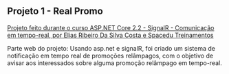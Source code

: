 ## Projeto 1 - Real Promo

[Projeto feito durante o curso ASP.NET Core 2.2 - SignalR - Comunicação em tempo-real, por Elias Ribeiro Da Silva Costa e Spacedu Treinamentos](https://www.udemy.com/course/aspnet-core-22-signalr-comunicacao-em-tempo-real/)  

Parte web do projeto: Usando asp.net e signalR, foi criado um sistema de notificação em tempo real de promoções relâmpagos, com o objetivo de avisar aos interessados sobre alguma promoção relâmpago em tempo-real.  
